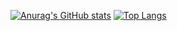 [![Anurag's GitHub stats](https://github-readme-stats.vercel.app/api?username=aloekman27&hide=contribs,prs)](https://github.com/anuraghazra/github-readme-stats) [![Top Langs](https://github-readme-stats.vercel.app/api/top-langs/?username=aloekman27&layout=compact)](https://github.com/anuraghazra/github-readme-stats)



